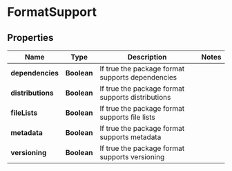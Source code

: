 
# FormatSupport

## Properties
Name | Type | Description | Notes
------------ | ------------- | ------------- | -------------
**dependencies** | **Boolean** | If true the package format supports dependencies | 
**distributions** | **Boolean** | If true the package format supports distributions | 
**fileLists** | **Boolean** | If true the package format supports file lists | 
**metadata** | **Boolean** | If true the package format supports metadata | 
**versioning** | **Boolean** | If true the package format supports versioning | 



